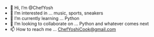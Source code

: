 - 👋 Hi, I’m @ChefYosh
- 👀 I’m interested in ... music, sports, sneakers
- 🌱 I’m currently learning ... Python
- 💞️ I’m looking to collaborate on ... Python and whatever comes next
- 📫 How to reach me ... ChefYoshiCook@gmail.com

<!---
ChefYosh/ChefYosh is a ✨ special ✨ repository because its `README.md` (this file) appears on your GitHub profile.
You can click the Preview link to take a look at your changes.
--->
